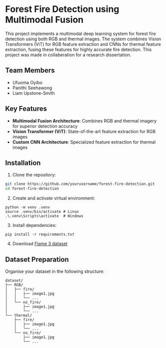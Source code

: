 # Forest Fire Detection using Multimodal Fusion

This project implements a multimodal deep learning system for forest fire detection using both RGB and thermal images. The system combines Vision Transformers (ViT) for RGB feature extraction and CNNs for thermal feature extraction, fusing these features for highly accurate fire detection.
This project was made in collaberation for a research dissertation.

## Team Members
-  Ufuoma Oyibo
- Panithi Seehawong
- Liam Upstone-Smith

## Key Features

- **Multimodal Fusion Architecture**: Combines RGB and thermal imagery for superior detection accuracy
- **Vision Transformer (ViT)**: State-of-the-art feature extraction for RGB images
- **Custom CNN Architecture**: Specialized feature extraction for thermal images

## Installation

1. Clone the repository:
```bash
git clone https://github.com/yourusername/forest-fire-detection.git
cd forest-fire-detection
```
2. Create and activate virtual environment:
```
python -m venv .venv
source .venv/bin/activate # Linux
.\.venv\Scripts\activate  # Windows
```
3. Install dependencies:
```
pip install -r requirements.txt
```
4. Download [Flame 3 dataset](https://www.kaggle.com/datasets/brycehopkins/flame-3-computer-vision-subset-sycan-marsh)

## Dataset Preparation
Organise your dataset in the following structure:
```
dataset/
├── RGB/
│   ├── fire/
│   │   ├── image1.jpg
│   │   └── ...
│   └── no_fire/
│       ├── image1.jpg
│       └── ...
└── thermal/
    ├── fire/
    │   ├── image1.jpg
    │   └── ...
    └── no_fire/
        ├── image1.jpg
        └── ...
```